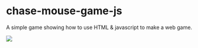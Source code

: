# chase-mouse-game-js
A simple game showing how to use HTML & javascript to make a web game.

![](tn.jpg)
